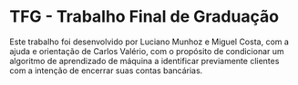 # TFG - Trabalho Final de Graduação

Este trabalho foi desenvolvido por Luciano Munhoz e Miguel Costa, com a ajuda e orientação de Carlos Valério, com o propósito de condicionar um algoritmo de aprendizado de máquina a identificar previamente clientes com a intenção de encerrar suas contas bancárias.

